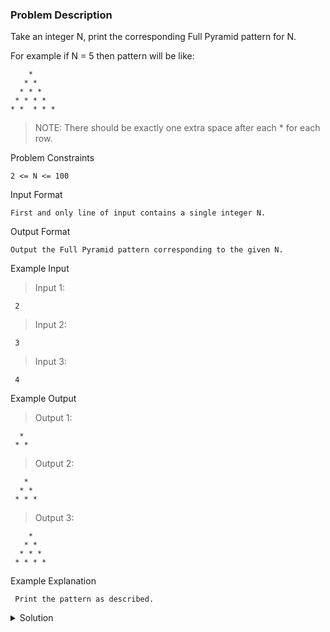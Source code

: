 ### Problem Description

Take an integer N, print the corresponding Full Pyramid pattern for N.

For example if N = 5 then pattern will be like:
```
    * 
   * * 
  * * * 
 * * * * 
* *  * * * 
```
>NOTE: There should be exactly one extra space after each * for each row.


Problem Constraints
```
2 <= N <= 100
```


Input Format
```
First and only line of input contains a single integer N.
```


Output Format
```
Output the Full Pyramid pattern corresponding to the given N.
```


Example Input

>Input 1:
```
 2
 ```
>Input 2:
```
 3
```

>Input 3:
```
 4
```

Example Output

>Output 1:
```
  * 
 * * 
 ```

>Output 2:
```
   * 
  * * 
 * * * 
```
>Output 3:
```
    * 
   * * 
  * * * 
 * * * *   
 ```


Example Explanation
```
 Print the pattern as described.
```

<details>
  <summary>Solution</summary>
    Solution is not yet added!
